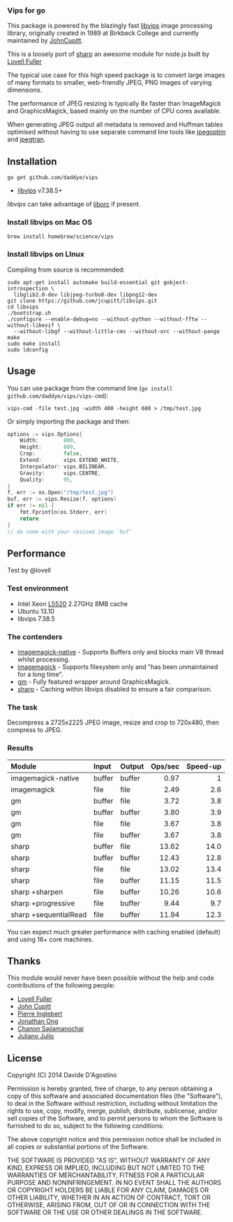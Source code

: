### Vips for go

This package is powered by the blazingly fast [libvips](https://github.com/jcupitt/libvips) image
processing library, originally created in 1989 at Birkbeck College and currently maintained by 
[JohnCupitt](https://github.com/jcupitt).

This is a loosely port of [sharp](https://github.com/lovell/sharp) an awesome module for node.js
built by [Lovell Fuller](https://github.com/lovell)

The typical use case for this high speed package is to convert large images of many formats
to smaller, web-friendly JPEG, PNG images of varying dimensions.

The performance of JPEG resizing is typically 8x faster than ImageMagick and GraphicsMagick, based
mainly on the number of CPU cores available.

When generating JPEG output all metadata is removed and Huffman tables optimised without having to
use separate command line tools like [jpegoptim](https://github.com/tjko/jpegoptim) and
[jpegtran](http://jpegclub.org/jpegtran/).

## Installation

    go get github.com/daddye/vips

* [libvips](https://github.com/jcupitt/libvips) v7.38.5+

_libvips_ can take advantage of [liborc](http://code.entropywave.com/orc/) if present. 

### Install libvips on Mac OS

    brew install homebrew/science/vips

### Install libvips on LInux

Compiling from source is recommended:

    sudo apt-get install automake build-essential git gobject-introspection \
      libglib2.0-dev libjpeg-turbo8-dev libpng12-dev
    git clone https://github.com/jcupitt/libvips.git
    cd libvips
    ./bootstrap.sh
    ./configure --enable-debug=no --without-python --without-fftw --without-libexif \
      --without-libgf --without-little-cms --without-orc --without-pango
    make
    sudo make install
    sudo ldconfig

## Usage

You can use package from the command line (`go install github.com/daddye/vips/vips-cmd`):

    vips-cmd -file test.jpg -width 400 -height 600 > /tmp/test.jpg

Or simply importing the package and then:

```go
options := vips.Options{
	Width:        800,
	Height:       600,
	Crop:         false,
	Extend:       vips.EXTEND_WHITE,
	Interpolator: vips.BILINEAR,
	Gravity:      vips.CENTRE,
	Quality:      95,
}
f, err := os.Open("/tmp/test.jpg")
buf, err := vips.Resize(f, options)
if err != nil {
	fmt.Fprintln(os.Stderr, err)
	return
}
// do some with your resized image `buf`
```

## Performance

Test by @lovell

### Test environment

* Intel Xeon [L5520](http://ark.intel.com/products/40201/Intel-Xeon-Processor-L5520-8M-Cache-2_26-GHz-5_86-GTs-Intel-QPI) 2.27GHz 8MB cache
* Ubuntu 13.10
* libvips 7.38.5

### The contenders

* [imagemagick-native](https://github.com/mash/node-imagemagick-native) - Supports Buffers only and blocks main V8 thread whilst processing.
* [imagemagick](https://github.com/rsms/node-imagemagick) - Supports filesystem only and "has been unmaintained for a long time".
* [gm](https://github.com/aheckmann/gm) - Fully featured wrapper around GraphicsMagick.
* [sharp](https://github.com/lovell/sharp) - Caching within libvips disabled to ensure a fair comparison.

### The task

Decompress a 2725x2225 JPEG image, resize and crop to 720x480, then compress to JPEG.

### Results

| Module                | Input  | Output | Ops/sec | Speed-up |
| :-------------------- | :----- | :----- | ------: | -------: |
| imagemagick-native    | buffer | buffer |    0.97 |        1 |
| imagemagick           | file   | file   |    2.49 |      2.6 |
| gm                    | buffer | file   |    3.72 |      3.8 |
| gm                    | buffer | buffer |    3.80 |      3.9 |
| gm                    | file   | file   |    3.67 |      3.8 |
| gm                    | file   | buffer |    3.67 |      3.8 |
| sharp                 | buffer | file   |   13.62 |     14.0 |
| sharp                 | buffer | buffer |   12.43 |     12.8 |
| sharp                 | file   | file   |   13.02 |     13.4 |
| sharp                 | file   | buffer |   11.15 |     11.5 |
| sharp +sharpen        | file   | buffer |   10.26 |     10.6 |
| sharp +progressive    | file   | buffer |    9.44 |      9.7 |
| sharp +sequentialRead | file   | buffer |   11.94 |     12.3 |

You can expect much greater performance with caching enabled (default) and using 16+ core machines.

## Thanks

This module would never have been possible without the help and code contributions of the following people:

* [Lovell Fuller](https://github.com/lovell)
* [John Cupitt](https://github.com/jcupitt)
* [Pierre Inglebert](https://github.com/pierreinglebert)
* [Jonathan Ong](https://github.com/jonathanong)
* [Chanon Sajjamanochai](https://github.com/chanon)
* [Juliano Julio](https://github.com/julianojulio)

## License

Copyright (C) 2014 Davide D'Agostino

Permission is hereby granted, free of charge, to any person obtaining
a copy of this software and associated documentation files (the "Software"),
to deal in the Software without restriction, including without limitation
the rights to use, copy, modify, merge, publish, distribute, sublicense,
and/or sell copies of the Software, and to permit persons to whom the
Software is furnished to do so, subject to the following conditions:

The above copyright notice and this permission notice shall be included
in all copies or substantial portions of the Software.

THE SOFTWARE IS PROVIDED "AS IS", WITHOUT WARRANTY OF ANY KIND,
EXPRESS OR IMPLIED, INCLUDING BUT NOT LIMITED TO THE WARRANTIES
OF MERCHANTABILITY, FITNESS FOR A PARTICULAR PURPOSE AND NONINFRINGEMENT.
IN NO EVENT SHALL THE AUTHORS OR COPYRIGHT HOLDERS BE LIABLE FOR ANY CLAIM,
DAMAGES OR OTHER LIABILITY, WHETHER IN AN ACTION OF CONTRACT,
TORT OR OTHERWISE, ARISING FROM, OUT OF OR IN CONNECTION WITH THE SOFTWARE
OR THE USE OR OTHER DEALINGS IN THE SOFTWARE.
